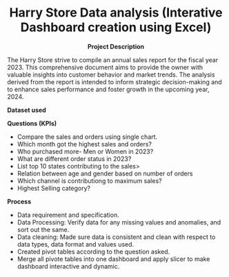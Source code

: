 <h1 align="center">Harry Store Data analysis (Interative Dashboard creation using Excel)</h1>
<p align="center"><B>Project Description</B></p>

The Harry Store strive to compile an annual sales report for the fiscal year 2023. This comprehensive document aims to provide the owner with valuable insights into customer behavior and market trends. The analysis derived from the report is intended to inform strategic decision-making and to enhance sales performance and foster growth in the upcoming year, 2024.
<p align="Left"><b>Dataset used</b></p>
<p align="Left"><b>Questions (KPIs)</b></p>
<ul>
 <li>Compare the sales and orders using single chart.</li>
 <li>Which month got the highest sales and orders?</li>
 <li>Who purchased more- Men or Women in 2023?</li>
 <li>What are different order status in 2023?</li>
 <li>List top 10 states contributing to the sales></li>
 <li>Relation between age and gender based on number of orders</li>
 <li>Which channel is contributiong to maximum sales?</li>
 <li>Highest Selling category?</li> 
</ul>

<p align="left"><b>Process</b></p>
<ul>
 <li>Data requirement and specification.</li>
 <li>Data Processing: Verify data for any missing values and anomalies, and sort out the same.</li>
 <li>Data cleaning: Made sure data is consistent and clean with respect to data types, data format  and values used.</li>
 <li>Created pivot tables according to the question asked.</li>
 <li>Merge all pivote tables into one dashboard and apply slicer to make dashboard interactive and dynamic.</li>
</ul>

